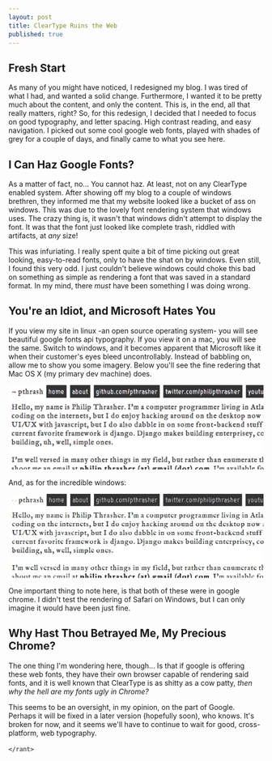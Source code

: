 ```yaml
---
layout: post
title: ClearType Ruins the Web
published: true
---
```



Fresh Start
-----------
As many of you might have noticed, I redesigned my blog. I was tired of what
I had, and wanted a solid change. Furthermore, I wanted it to be pretty much
about the content, and only the content. This is, in the end, all that really
matters, right? So, for this redesign, I decided that I needed to focus on good typography, and
letter spacing. High contrast reading, and easy navigation. I picked out some
cool google web fonts, played with shades of grey for a couple of days, and
finally came to what you see here. 
  
I Can Haz Google Fonts?
-----------------------
As a matter of fact, no... You cannot haz. At least, not on any ClearType
enabled system. After showing off my blog to a couple of windows brethren, they
informed me that my website looked like a bucket of ass on windows. This was
due to the lovely font rendering system that windows uses. The crazy thing is,
it wasn't that windows didn't attempt to display the font. It was that the font
just looked like complete trash, riddled with artifacts, at *any* size!
  
This was infuriating. I really spent quite a bit of time picking out great
looking, easy-to-read fonts, only to have the shat on by windows. Even still,
I found this very odd. I just couldn't believe windows could choke this bad on
something as simple as rendering a font that was saved in a standard format. In
my mind, there _must_ have been something I was doing wrong.
  
You're an Idiot, and Microsoft Hates You
----------------------------------------
If you view my site in linux -an open source operating system- you will see
beautiful google fonts api typography. If you view it on a mac, you will see
the same. Switch to windows, and it becomes apparent that Microsoft like it
when their customer's eyes bleed uncontrollably. Instead of babbling on, allow
me to show you some imagery. Below you'll see the fine redering that Mac OS
X (my primary dev machine) does.
  
![The Beautiful, The Majestic](/img/mosx_blog.png)
  
And, as for the incredible windows:
  
![Please, God, kill me!](/img/win_blog.png)
  

One important thing to note here, is that both of these were in google chrome.
I didn't test the rendering of Safari on Windows, but I can only imagine it
would have been just fine.
  
Why Hast Thou Betrayed Me, My Precious Chrome?
---------------------------------------------
The one thing I'm wondering here, though... Is that if google is offering these
web fonts, they have their own browser capable of rendering said fonts, and it
is well known that ClearType is as shitty as a cow patty, *then why the hell
are my fonts ugly in Chrome?*
  
This seems to be an oversight, in my opinion, on the part of Google. Perhaps it
will be fixed in a later version (hopefully soon), who knows. It's broken for
now, and it seems we'll have to continue to wait for good, cross-platform, web
typography.

`</rant>`
